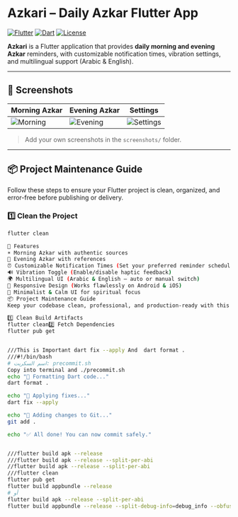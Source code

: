 # Azkari – Daily Azkar Flutter App

[![Flutter](https://img.shields.io/badge/Flutter-3.16.8-blue?logo=flutter&logoColor=white)](https://flutter.dev/)
[![Dart](https://img.shields.io/badge/Dart-3.2.5-blue?logo=dart&logoColor=white)](https://dart.dev/)
[![License](https://img.shields.io/badge/License-MIT-green)](LICENSE)

**Azkari** is a Flutter application that provides **daily morning and evening Azkar** reminders, with customizable notification times, vibration settings, and multilingual support (Arabic & English).  

---

## 📸 Screenshots

| Morning Azkar | Evening Azkar | Settings |
|---------------|---------------|---------|
| ![Morning](screenshots/morning.png) | ![Evening](screenshots/evening.png) | ![Settings](screenshots/settings.png) |

> Add your own screenshots in the `screenshots/` folder.

---

## 📦 Project Maintenance Guide

Follow these steps to ensure your Flutter project is clean, organized, and error-free before publishing or delivery.

### 1️⃣ Clean the Project
```bash
flutter clean

🚀 Features
☀️ Morning Azkar with authentic sources
🌙 Evening Azkar with references
⏰ Customizable Notification Times (Set your preferred reminder schedule)
🔊 Vibration Toggle (Enable/disable haptic feedback)
🌍 Multilingual UI (Arabic & English — auto or manual switch)
📱 Responsive Design (Works flawlessly on Android & iOS)
🧘 Minimalist & Calm UI for spiritual focus
📦 Project Maintenance Guide
Keep your codebase clean, professional, and production-ready with this maintenance checklist.

1️⃣ Clean Build Artifacts
flutter clean2️⃣ Fetch Dependencies
flutter pub get


///This is Important dart fix --apply And  dart format .
///#!/bin/bash
# اسم السكربت: precommit.sh
Copy into terminal and ./precommit.sh
echo "🔹 Formatting Dart code..."
dart format .

echo "🔹 Applying fixes..."
dart fix --apply

echo "🔹 Adding changes to Git..."
git add .

echo "✅ All done! You can now commit safely."


///flutter build apk --release
///flutter build apk --release --split-per-abi
//flutter build apk --release --split-per-abi
///flutter clean
flutter pub get
flutter build appbundle --release
# أو
flutter build apk --release --split-per-abi
flutter build appbundle --release --split-debug-info=debug_info --obfuscate